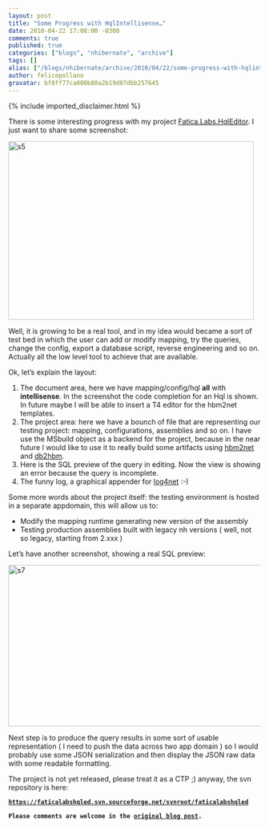 ```yaml
---
layout: post
title: "Some Progress with HqlIntellisense…"
date: 2010-04-22 17:08:00 -0300
comments: true
published: true
categories: ["blogs", "nhibernate", "archive"]
tags: []
alias: ["/blogs/nhibernate/archive/2010/04/22/some-progress-with-hqlintellisense.aspx"]
author: felicepollano
gravatar: bf8ff77ca000b80a2b19d07dbb257645
---
```

{% include imported_disclaimer.html %}
<p>There is some interesting progress with my project <a href="http://sourceforge.net/projects/faticalabshqled/" target="_blank">Fatica.Labs.HqlEditor</a>. I just want to share some screenshot:</p>
<p><a href="/cfs-file.ashx/__key/CommunityServer.Blogs.Components.WeblogFiles/nhibernate/s5_5F00_08413719.png"><img style="border-right-width: 0px; display: inline; border-top-width: 0px; border-bottom-width: 0px; border-left-width: 0px" title="s5" alt="s5" src="/cfs-file.ashx/__key/CommunityServer.Blogs.Components.WeblogFiles/nhibernate/s5_5F00_thumb_5F00_65E8DFF8.png" border="0" height="356" width="490" /></a> </p>
<p>Well, it is growing to be a real tool, and in my idea would became a sort of test bed in which the user can add or modify mapping, try the queries, change the config, export a database script, reverse engineering and so on. Actually all the low level tool to achieve that are available.</p>
<p>Ok, let&rsquo;s explain the layout:</p>
<ol>
<li>The document area, here we have mapping/config/hql <b>all</b> with <b>intellisense</b>. In the screenshot the code completion for an Hql is shown. In future maybe I will be able to insert a T4 editor for the hbm2net templates. </li>
<li>The project area: here we have a bounch of file that are representing our testing project: mapping, configurations, assemblies and so on. I have use the MSbuild object as a backend for the project, because in the near future I would like to use it to really build some artifacts using <a href="/media/p/546.aspx" target="_blank">hbm2net</a> and <a href="/media/p/615.aspx" target="_blank">db2hbm</a>. </li>
<li>Here is the SQL preview of the query in editing. Now the view is showing an error because the query is incomplete. </li>
<li>The funny log, a graphical appender for <a href="http://logging.apache.org/log4net/index.html" target="_blank">log4net</a> :-) </li>
</ol>
<p>Some more words about the project itself: the testing environment is hosted in a separate appdomain, this will allow us to:</p>
<ul>
<li>Modify the mapping runtime generating new version of the assembly </li>
<li>Testing production assemblies built with legacy nh versions ( well, not so legacy, starting from 2.xxx ) </li>
</ul>
<p>Let&rsquo;s have another screenshot, showing a real SQL preview:</p>
<p><a href="/cfs-file.ashx/__key/CommunityServer.Blogs.Components.WeblogFiles/nhibernate/s7_5F00_40BB6FBF.png"><img style="border-right-width: 0px; display: inline; border-top-width: 0px; border-bottom-width: 0px; border-left-width: 0px" title="s7" alt="s7" src="/cfs-file.ashx/__key/CommunityServer.Blogs.Components.WeblogFiles/nhibernate/s7_5F00_thumb_5F00_57F64E63.png" border="0" height="322" width="509" /></a> </p>
<p>Next step is to produce the query results in some sort of usable representation ( I need to push the data across two app domain ) so I would probably use some JSON serialization and then display the JSON raw data with some readable formatting.</p>
<p>The project is not yet released, please treat it as a CTP ;) anyway, the svn repository is here:</p>
<p><code><b><a href="https://faticalabshqled.svn.sourceforge.net/svnroot/faticalabshqled">https://faticalabshqled.svn.sourceforge.net/svnroot/faticalabshqled</a></b></code></p>
<p><code><b>Please comments are welcome in the <a href="http://www.felicepollano.com/2010/04/22/SomeProgressWithHqlIntellisense.aspx" target="_blank">original blog post</a>.</b></code></p>
